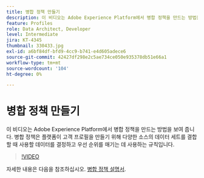 ```yaml
---
title: 병합 정책 만들기
description: 이 비디오는 Adobe Experience Platform에서 병합 정책을 만드는 방법을 보여 줍니다. 병합 정책은 플랫폼이 고객 프로필을 만들기 위해 다양한 소스의 데이터 세트를 결합할 때 사용할 데이터를 결정하고 우선 순위를 매기는 데 사용하는 규칙입니다.
feature: Profiles
role: Data Architect, Developer
level: Intermediate
jira: KT-4345
thumbnail: 330433.jpg
exl-id: a6bf84df-bfd9-4cc9-b741-e4d605adece6
source-git-commit: 42427df298e2c5ae734ce050e935378db51e66a1
workflow-type: tm+mt
source-wordcount: '104'
ht-degree: 0%

---
```


# 병합 정책 만들기

이 비디오는 Adobe Experience Platform에서 병합 정책을 만드는 방법을 보여 줍니다. 병합 정책은 플랫폼이 고객 프로필을 만들기 위해 다양한 소스의 데이터 세트를 결합할 때 사용할 데이터를 결정하고 우선 순위를 매기는 데 사용하는 규칙입니다.

>[!VIDEO](https://video.tv.adobe.com/v/330433?quality=12&learn=on)

자세한 내용은 다음을 참조하십시오. [병합 정책 설명서](https://experienceleague.adobe.com/docs/experience-platform/profile/merge-policies/overview.html).
